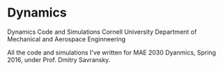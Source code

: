 # Dynamics
Dynamics Code and Simulations
Cornell University
Department of Mechanical and Aerospace Enginneering

All the code and simulations I've written for MAE 2030 Dyanmics, Spring 2016, under Prof. Dmitry Savransky.
